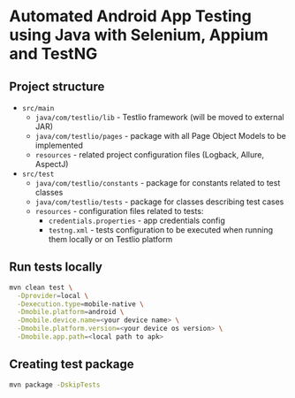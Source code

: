 # Automated Android App Testing using Java with Selenium, Appium and TestNG

## Project structure
- `src/main`
  - `java/com/testlio/lib` - Testlio framework (will be moved to external JAR)
  - `java/com/testlio/pages` - package with all Page Object Models to be implemented
  - `resources` - related project configuration files (Logback, Allure, AspectJ)
- `src/test`
  - `java/com/testlio/constants` - package for constants related to test classes
  - `java/com/testlio/tests` - package for classes describing test cases
  - `resources` - configuration files related to tests:
    - `credentials.properties` - app credentials config
    - `testng.xml` -  tests configuration to be executed when running them locally or on Testlio platform

## Run tests locally

```bash 
mvn clean test \
  -Dprovider=local \
  -Dexecution.type=mobile-native \
  -Dmobile.platform=android \
  -Dmobile.device.name=<your device name> \
  -Dmobile.platform.version=<your device os version> \
  -Dmobile.app.path=<local path to apk>
```

## Creating test package
```bash 
mvn package -DskipTests